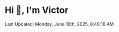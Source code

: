 <h1>Hi 👋, I'm Victor </h1>

<!--RECENT_ACTIVITY:start-->
<!--RECENT_ACTIVITY:end-->

<!--RECENT_ACTIVITY:last_update-->
Last Updated: Monday, June 16th, 2025, 8:49:16 AM
<!--RECENT_ACTIVITY:last_update_end-->
